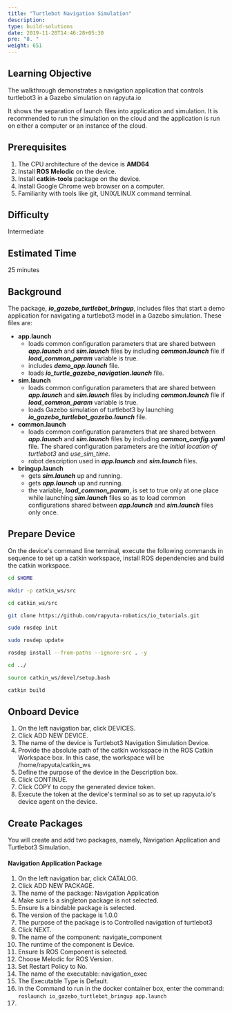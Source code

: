 ```yaml
---
title: "Turtlebot Navigation Simulation"
description:
type: build-solutions
date: 2019-11-20T14:46:28+05:30
pre: "8. "
weight: 651
---
```

## Learning Objective
The walkthrough demonstrates a navigation application that controls
turtlebot3 in a Gazebo simulation on rapyuta.io

It shows the separation of launch files into application and simulation.
It is recommended to run the simulation on the cloud and the
application is run on either a computer or an instance of the cloud.

## Prerequisites

1. The CPU architecture of the device is **AMD64**
2. Install **ROS Melodic** on the device.
3. Install **catkin-tools** package on the device.
4. Install Google Chrome web browser on a computer.
5. Familiarity with tools like git, UNIX/LINUX command terminal.

## Difficulty
Intermediate

## Estimated Time
25 minutes

## Background
The package, ***io_gazebo_turtlebot_bringup***, includes files
that start a demo application for navigating a turtlebot3 model
in a Gazebo simulation. These files are:

* **app.launch**    
  * loads common configuration parameters that are shared between
    ***app.launch*** and ***sim.launch*** files by including
    ***common.launch*** file if ***load_common_param*** variable is
    true.
  * includes ***demo_app.launch*** file.
  * loads ***io_turtle_gazebo_navigation.launch*** file.
* **sim.launch**    
  * loads common configuration parameters that are shared between
    ***app.launch*** and ***sim.launch*** files by including ***common.launch***
    file if ***load_common_param*** variable is true.
  * loads Gazebo simulation of turtlebot3 by launching
    ***io_gazebo_turtlebot_gazebo.launch*** file.
* **common.launch**    
  * loads common configuration parameters that are shared between
    ***app.launch*** and ***sim.launch*** files by including ***common_config.yaml***
    file. The shared configuration parameters are the *initial
    location of turtlebot3* and *use_sim_time*.
  * robot description used in ***app.launch*** and ***sim.launch*** files.
* **bringup.launch**    
  * gets ***sim.launch*** up and running.
  * gets ***app.launch*** up and running.
  * the variable, ***load_common_param***, is set to true only at
    one place while launching ***sim.launch*** files so as to load common configurations shared between
    ***app.launch*** and ***sim.launch*** files only once.

## Prepare Device
On the device's command line terminal, execute the following commands
in sequence to set up a catkin workspace, install ROS dependencies
and build the catkin workspace.

```bash
cd $HOME
```

```bash
mkdir -p catkin_ws/src
```

```bash
cd catkin_ws/src
```

```bash
git clone https://github.com/rapyuta-robotics/io_tutorials.git
```

```bash
sudo rosdep init
```

```bash
sudo rosdep update
```

```bash
rosdep install --from-paths --ignore-src . -y
```

```bash
cd ../
```

```bash
source catkin_ws/devel/setup.bash
```

```bash
catkin build
```

## Onboard Device

1. On the left navigation bar, click DEVICES.
2. Click ADD NEW DEVICE.
3. The name of the device is Turtlebot3 Navigation Simulation Device.
4. Provide the absolute path of the catkin workspace in the ROS Catkin Workspace box. In this case, the workspace will be /home/rapyuta/catkin_ws
5. Define the purpose of the device in the Description box.
6. Click CONTINUE.
7. Click COPY to copy the generated device token.
8. Execute the token at the device's terminal so as to set up rapyuta.io's device agent on the device.

## Create Packages
You will create and add two packages, namely, Navigation Application and Turtlebot3 Simulation.

#### Navigation Application Package

1. On the left navigation bar, click CATALOG.
2. Click ADD NEW PACKAGE.
3. The name of the package: Navigation Application
4. Make sure Is a singleton package is not selected.
5. Ensure Is a bindable package is selected.
6. The version of the package is 1.0.0
7. The purpose of the package is to Controlled navigation of turtlebot3
8. Click NEXT.
9. The name of the component: navigate_component
10. The runtime of the component is Device.
11. Ensure Is ROS Component is selected.
12. Choose Melodic for ROS Version.
13. Set Restart Policy to No.
14. The name of the executable: navigation_exec
15. The Executable Type is Default.
16. In the Command to run in the docker container box, enter the command: `roslaunch io_gazebo_turtlebot_bringup app.launch`
17. 